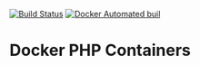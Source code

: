 [![Build Status](https://travis-ci.org/dankempster/docker-php.svg?branch=5.6-fpm-alpine)](https://travis-ci.org/dankempster/docker-php) [![Docker Automated buil](https://img.shields.io/docker/automated/jrottenberg/ffmpeg.svg)](https://hub.docker.com/r/dankempster/php/) 

# Docker PHP Containers